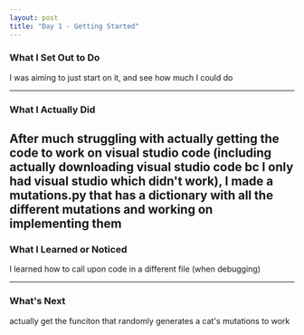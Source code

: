 ```yaml
---
layout: post
title: "Day 1 - Getting Started"
---
```


### What I Set Out to Do
I was aiming to just start on it, and see how much I could do

---

### What I Actually Did

After much struggling with actually getting the code to work on visual studio code (including actually downloading visual studio code bc I only had visual studio which didn't work), I made a mutations.py that has a dictionary with all the different mutations and working on implementing them
---

### What I Learned or Noticed

I learned how to call upon code in a different file (when debugging)

---

### What's Next

actually get the funciton that randomly generates a cat's mutations to work
